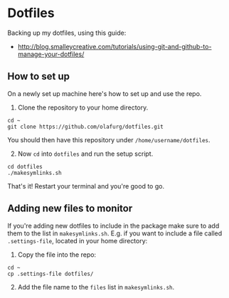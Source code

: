 # Dotfiles
Backing up my dotfiles, using this guide:

* http://blog.smalleycreative.com/tutorials/using-git-and-github-to-manage-your-dotfiles/

## How to set up
On a newly set up machine here's how to set up and use the repo.

1. Clone the repository to your home directory.

  ```
  cd ~
  git clone https://github.com/olafurg/dotfiles.git
  ```

  You should then have this repository under `/home/username/dotfiles`.

2. Now `cd` into `dotfiles` and run the setup script.

  ```
  cd dotfiles
  ./makesymlinks.sh
  ```

That's it! Restart your terminal and you're good to go.

## Adding new files to monitor
If you're adding new dotfiles to include in the package make sure to add them to the list in `makesymlinks.sh`. E.g. if you want to include a file called `.settings-file`, located in your home directory:

1. Copy the file into the repo:
  ```
  cd ~
  cp .settings-file dotfiles/
  ```

2. Add the file name to the `files` list in `makesymlinks.sh`.
